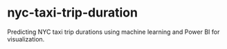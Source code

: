 # nyc-taxi-trip-duration
Predicting NYC taxi trip durations using machine learning and Power BI for visualization.
